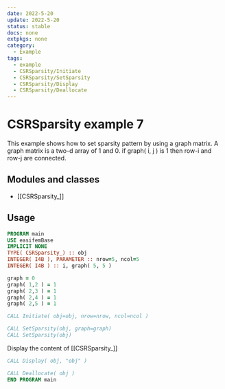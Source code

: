 ```yaml
---
date: 2022-5-20
update: 2022-5-20
status: stable
docs: none
extpkgs: none
category:
  - Example
tags:
  - example
  - CSRSparsity/Initiate
  - CSRSparsity/SetSparsity
  - CSRSparsity/Display
  - CSRSparsity/Deallocate
---
```


# CSRSparsity example 7

This example shows how to set sparsity pattern by using a graph matrix. A graph matrix is a two-d array of 1 and 0. if graph( i, j ) is 1 then row-i and row-j are connected.

## Modules and classes

- [[CSRSparsity_]]

## Usage

```fortran
PROGRAM main
USE easifemBase
IMPLICIT NONE
TYPE( CSRSparsity_) :: obj
INTEGER( I4B ), PARAMETER :: nrow=5, ncol=5
INTEGER( I4B ) :: i, graph( 5, 5 )
```

```fortran
graph = 0
graph( 1,2 ) = 1
graph( 2,3 ) = 1
graph( 2,4 ) = 1
graph( 2,5 ) = 1
```

```fortran
CALL Initiate( obj=obj, nrow=nrow, ncol=ncol )
```

```fortran
CALL SetSparsity(obj, graph=graph)
CALL SetSparsity(obj)
```

Display the content of [[CSRSparsity_]]

```fortran
CALL Display( obj, "obj" )
```

```fortran
CALL Deallocate( obj )
END PROGRAM main
```
